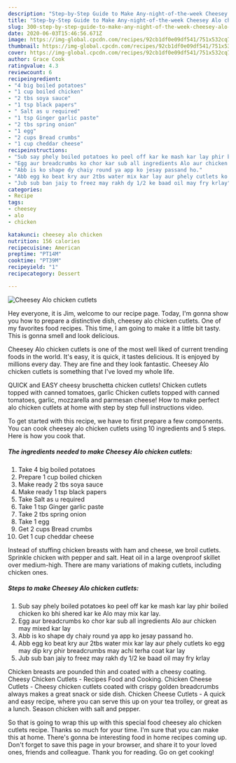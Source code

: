 ```yaml
---
description: "Step-by-Step Guide to Make Any-night-of-the-week Cheesey Alo chicken cutlets"
title: "Step-by-Step Guide to Make Any-night-of-the-week Cheesey Alo chicken cutlets"
slug: 300-step-by-step-guide-to-make-any-night-of-the-week-cheesey-alo-chicken-cutlets
date: 2020-06-03T15:46:56.671Z
image: https://img-global.cpcdn.com/recipes/92cb1df0e09df541/751x532cq70/cheesey-alo-chicken-cutlets-recipe-main-photo.jpg
thumbnail: https://img-global.cpcdn.com/recipes/92cb1df0e09df541/751x532cq70/cheesey-alo-chicken-cutlets-recipe-main-photo.jpg
cover: https://img-global.cpcdn.com/recipes/92cb1df0e09df541/751x532cq70/cheesey-alo-chicken-cutlets-recipe-main-photo.jpg
author: Grace Cook
ratingvalue: 4.3
reviewcount: 6
recipeingredient:
- "4 big boiled potatoes"
- "1 cup boiled chicken"
- "2 tbs soya sauce"
- "1 tsp black papers"
- " Salt as u required"
- "1 tsp Ginger garlic paste"
- "2 tbs spring onion"
- "1 egg"
- "2 cups Bread crumbs"
- "1 cup cheddar cheese"
recipeinstructions:
- "Sub say phely boiled potatoes ko peel off kar ke mash kar lay phir boiled chicken ko bhi shered kar ke Alo may mix kar lay."
- "Egg aur breadcrumbs ko chor kar sub all ingredients Alo aur chicken may mixed kar lay"
- "Abb is ko shape dy chaiy round ya app ko jesay passand ho."
- "Abb egg ko beat kry aur 2tbs water mix kar lay aur phely cutlets ko egg may dip kry phir breadcrumbs may achi terha coat kar lay"
- "Jub sub ban jaiy to freez may rakh dy 1/2 ke baad oil may fry krlay"
categories:
- Recipe
tags:
- cheesey
- alo
- chicken

katakunci: cheesey alo chicken 
nutrition: 156 calories
recipecuisine: American
preptime: "PT14M"
cooktime: "PT39M"
recipeyield: "1"
recipecategory: Dessert

---
```



![Cheesey Alo chicken cutlets](https://img-global.cpcdn.com/recipes/92cb1df0e09df541/751x532cq70/cheesey-alo-chicken-cutlets-recipe-main-photo.jpg)

Hey everyone, it is Jim, welcome to our recipe page. Today, I'm gonna show you how to prepare a distinctive dish, cheesey alo chicken cutlets. One of my favorites food recipes. This time, I am going to make it a little bit tasty. This is gonna smell and look delicious.

Cheesey Alo chicken cutlets is one of the most well liked of current trending foods in the world. It's easy, it is quick, it tastes delicious. It is enjoyed by millions every day. They are fine and they look fantastic. Cheesey Alo chicken cutlets is something that I've loved my whole life.

QUICK and EASY cheesy bruschetta chicken cutlets! Chicken cutlets topped with canned tomatoes, garlic Chicken cutlets topped with canned tomatoes, garlic, mozzarella and parmesan cheese! How to make perfect alo chicken cutlets at home with step by step full instructions video.


To get started with this recipe, we have to first prepare a few components. You can cook cheesey alo chicken cutlets using 10 ingredients and 5 steps. Here is how you cook that.

<!--inarticleads1-->

##### The ingredients needed to make Cheesey Alo chicken cutlets:

1. Take 4 big boiled potatoes
1. Prepare 1 cup boiled chicken
1. Make ready 2 tbs soya sauce
1. Make ready 1 tsp black papers
1. Take  Salt as u required
1. Take 1 tsp Ginger garlic paste
1. Take 2 tbs spring onion
1. Take 1 egg
1. Get 2 cups Bread crumbs
1. Get 1 cup cheddar cheese


Instead of stuffing chicken breasts with ham and cheese, we broil cutlets. Sprinkle chicken with pepper and salt. Heat oil in a large ovenproof skillet over medium-high. There are many variations of making cutlets, including chicken ones. 

<!--inarticleads2-->

##### Steps to make Cheesey Alo chicken cutlets:

1. Sub say phely boiled potatoes ko peel off kar ke mash kar lay phir boiled chicken ko bhi shered kar ke Alo may mix kar lay.
1. Egg aur breadcrumbs ko chor kar sub all ingredients Alo aur chicken may mixed kar lay
1. Abb is ko shape dy chaiy round ya app ko jesay passand ho.
1. Abb egg ko beat kry aur 2tbs water mix kar lay aur phely cutlets ko egg may dip kry phir breadcrumbs may achi terha coat kar lay
1. Jub sub ban jaiy to freez may rakh dy 1/2 ke baad oil may fry krlay


Chicken breasts are pounded thin and coated with a cheesy coating. Cheesy Chicken Cutlets - Recipes Food and Cooking. Chicken Cheese Cutlets - Cheesy chicken cutlets coated with crispy golden breadcrumbs always makes a great snack or side dish. Chicken Cheese Cutlets - A quick and easy recipe, where you can serve this up on your tea trolley, or great as a lunch. Season chicken with salt and pepper. 

So that is going to wrap this up with this special food cheesey alo chicken cutlets recipe. Thanks so much for your time. I'm sure that you can make this at home. There's gonna be interesting food in home recipes coming up. Don't forget to save this page in your browser, and share it to your loved ones, friends and colleague. Thank you for reading. Go on get cooking!
